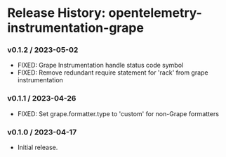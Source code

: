 # Release History: opentelemetry-instrumentation-grape

### v0.1.2 / 2023-05-02

* FIXED: Grape Instrumentation handle status code symbol 
* FIXED: Remove redundant require statement for 'rack' from grape instrumentation 

### v0.1.1 / 2023-04-26

* FIXED: Set grape.formatter.type to 'custom' for non-Grape formatters

### v0.1.0 / 2023-04-17

* Initial release.
